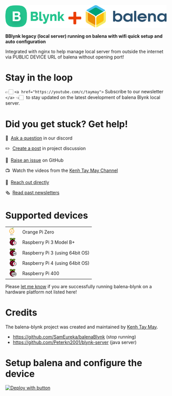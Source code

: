 ![balena Blynk local server](./docs/images/blynk-balena-logo.png)

**BBlynk legacy (local server) running on balena with wifi quick setup and auto configuration**

Integrated with nginx to help manage local server from outside the internet via PUBLIC DEVICE URL of balena without opening port!

# Stay in the loop

👉🏻&nbsp;`<a href="https://youtube.com/c/taymay">` Subscribe to our newsletter `</a>`&nbsp;👈🏻&nbsp; to stay updated on the latest development of balena Blynk local server.

# Did you get stuck? Get help!

💬&nbsp; [Ask a question](https://discord.gg/rRjfj3eaN8) in our discord

✏️&nbsp; [Create a post](https://github.com/kenhtaymay/balena-blink/discussions) in project discussion

🚨&nbsp; [Raise an issue](https://github.com/kenhtaymay/balena-blink/issues) on GitHub

📺&nbsp; Watch the videos from the [Kenh Tay May Channel](https://youtube.com/c/taymay)

📨&nbsp; [Reach out directly](https://www.facebook.com/kim7tin)

🗞&nbsp; [Read past newsletters](https://hs2t.com/)

# Supported devices

<table>
<tr><td>
<img height="24px" src="./docs/images/arch/orange-pi-zero.svg" alt="orange-pi-zero" style="max-width: 100%; margin: 0px 4px;"></td><td>Orange Pi Zero</td>
</tr>
<tr><td>
<img height="24px" src="./docs/images/arch/raspberrypi3.svg" alt="raspberrypi3" style="max-width: 100%; margin: 0px 4px;"></td><td>Raspberry Pi 3 Model B+</td>
</tr>
<tr><td>
<img height="24px" src="./docs/images/arch/raspberrypi3-64.svg" alt="raspberrypi3-64" style="max-width: 100%; margin: 0px 4px;"></td><td>Raspberry Pi 3 (using 64bit OS)</td>
</tr>
<tr><td>
<img height="24px" src="./docs/images/arch/raspberrypi4-64.svg" alt="raspberrypi4-64" style="max-width: 100%; margin: 0px 4px;"></td><td>Raspberry Pi 4 (using 64bit OS)</td>
</tr>
<tr><td>
<img height="24px" src="./docs/images/arch/raspberrypi400-64.svg" alt="raspberrypi400-64" style="max-width: 100%; margin: 0px 4px;"></td><td>Raspberry Pi 400</td>
</tr>
</table>

Please [let me know](https://github.com/kenhtaymay/balena-blynk/discussions/new) if you are successfully running balena-blynk on a hardware platform not listed here!

# Credits

The balena-blynk project was created and maintained by [Kenh Tay May](https://hs2t.com/).

- https://github.com/SamEureka/balenaBlynk (stop running)
- https://github.com/Peterkn2001/blynk-server (java server)

# Setup balena and configure the device

[![Deploy with button](https://www.balena.io/deploy.svg)](https://dashboard.balena-cloud.com/deploy?repoUrl=https://github.com/kenhtaymay/balena-blynk&defaultDeviceType=raspberrypi3-64)
